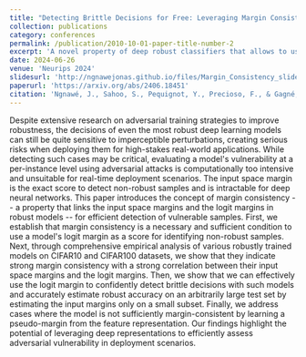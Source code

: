 ```yaml
---
title: "Detecting Brittle Decisions for Free: Leveraging Margin Consistency in Deep Robust Classifiers."
collection: publications
category: conferences
permalink: /publication/2010-10-01-paper-title-number-2
excerpt: 'A novel property of deep robust classifiers that allows to use the logit margin as a proxy score for input margin and efficiently detect non-robust samples, vulnerable to adversarial attacks.'
date: 2024-06-26
venue: 'Neurips 2024'
slidesurl: 'http://ngnawejonas.github.io/files/Margin_Consistency_slides.pdf'
paperurl: 'https://arxiv.org/abs/2406.18451'
citation: 'Ngnawé, J., Sahoo, S., Pequignot, Y., Precioso, F., & Gagné, C. (2024). Detecting Brittle Decisions for Free: Leveraging Margin Consistency in Deep Robust Classifiers. The Thirty-eighth Annual Conference on Neural Information Processing Systems.'
---
```


Despite extensive research on adversarial training strategies to improve robustness, the decisions of even the most robust deep learning models can still be quite sensitive to imperceptible perturbations, creating serious risks when deploying them for high-stakes real-world applications. While detecting such cases may be critical, evaluating a model's vulnerability at a per-instance level using adversarial attacks is computationally too intensive and unsuitable for real-time deployment scenarios. The input space margin is the exact score to detect non-robust samples and is intractable for deep neural networks. This paper introduces the concept of margin consistency -- a property that links the input space margins and the logit margins in robust models -- for efficient detection of vulnerable samples. First, we establish that margin consistency is a necessary and sufficient condition to use a model's logit margin as a score for identifying non-robust samples. Next, through comprehensive empirical analysis of various robustly trained models on CIFAR10 and CIFAR100 datasets, we show that they indicate strong margin consistency with a strong correlation between their input space margins and the logit margins. Then, we show that we can effectively use the logit margin to confidently detect brittle decisions with such models and accurately estimate robust accuracy on an arbitrarily large test set by estimating the input margins only on a small subset. Finally, we address cases where the model is not sufficiently margin-consistent by learning a pseudo-margin from the feature representation. Our findings highlight the potential of leveraging deep representations to efficiently assess adversarial vulnerability in deployment scenarios.
